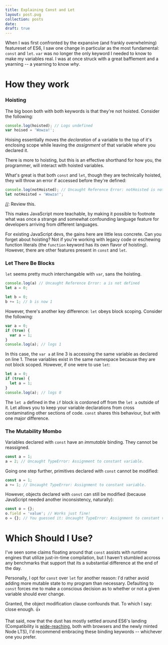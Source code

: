 ```yaml
---
title: Explaining Const and Let
layout: post.pug
collection: posts
date: 
draft: true
---
```


When I was first confronted by the expansive (and frankly overwhelming) featureset of ES6, I saw one change in particular as the most fundamental: `const` and `let`. `var` was no longer the only keyword I needed to know to make my variables real. I was at once struck with a great bafflement and a yearning -- a yearning to know _why_.

# How they work

### Hoisting

The big boon both with both keywords is that they're not hoisted. Consider the following:

```javascript
console.log(hoisted); // Logs undefined
var hoised = 'Wowza!';
```

Hoising essentially moves the _declaration_ of a variable to the top of it's enclosing scope while leaving the _assignment_ of that variable where you declared it.

There is more to hoisting, but this is an effective shorthand for how you, the programmer, will interact with hoisted variables.

What's great is that both `const` and `let`, though they are technically hoisted, they will throw an error if accessed before they're defined:

```javascript
console.log(notHoisted); // Uncaught Reference Error: notHoisted is not defined
let notHoisted = 'Wowza!';
```

[//](MITCH): Review this.

This makes JavaScript more teachable, by making it possible to footnote what was once a strange and somewhat confounding language feature for developers arriving from different languages.

For existing JavaScript devs, the gains here are little less concrete. Can you forget about hoisting? Not if you're working with legacy code or eschewing function literals (the `function` keyword has its own flavor of hoisting). However, there are other features present in `const` and `let`.

### Let There Be Blocks

`let` seems pretty much interchangable with `var`, sans the hoisting.

```javascript
console.log(a) // Uncaught Reference Error: a is not defined
let a = 0;

let b = 0;
b += 1; // b is now 1
```

However, there's another key difference: `let` obeys block scoping. Consider the following:

```javascript
var a = 0;
if (true) {
  var a = 1;
}
console.log(a); // logs 1
```

In this case, the `var a` at line 3 is accessing the same variable as declared on line 1. These variables exist in the same namespace because they are not block scoped. However, if one were to use `let`:

```javascript
let a = 0;
if (true) {
  let a = 1;
}
console.log(a); // logs 0
```

The `let a` defined in the `if` block is cordoned off from the `let a` outside of it. Let allows you to keep your variable declarations from cross contaminating other sections of code. `const` shares this behaviour, but with one major difference. 

### The Mutability Mombo

Variables declared with `const` have an _immutable_ binding. They cannot be reassigned.

```javascript
const a = 1;
a = 2; // Uncaught TypeError: Assignment to constant variable.
```

Going one step further, primitives declared with `const` cannot be modified:

```javascript
const a = 1;
a += 1; // Uncaught TypeError: Assignment to constant variable.
``` 

However, objects declared with `const` can still be modified (because JavaScript needed another inconsistency, naturally):

```javascript
const o = {};
o.field = 'value'; // Works just fine!
o = {}; // You guessed it: Uncaught TypeError: Assignment to constant variable.
```

# Which Should I Use?

I've seen some claims floating around that `const` assists with runtime engines that utilize just-in-time compilation, but I haven't stumbled accross any benchmarks that support that its a substantial difference at the end of the day.

Personally, I opt for `const` over `let` for another reason: I'd rather avoid adding more mutable state to my program than necessary. Defaulting to `const` forces me to make a conscious decision as to whether or not a given variable should ever change. 

Granted, the object modification clause confounds that. To which I say: close enough. 👍

That said, now that the dust has mostly settled around ES6's landing (Compatibility is [wide-reaching](http://kangax.github.io/compat-table/es6/), both with browsers and the newly minted Node LTS), I'd recommend embracing these binding keywords -- whichever one you prefer.